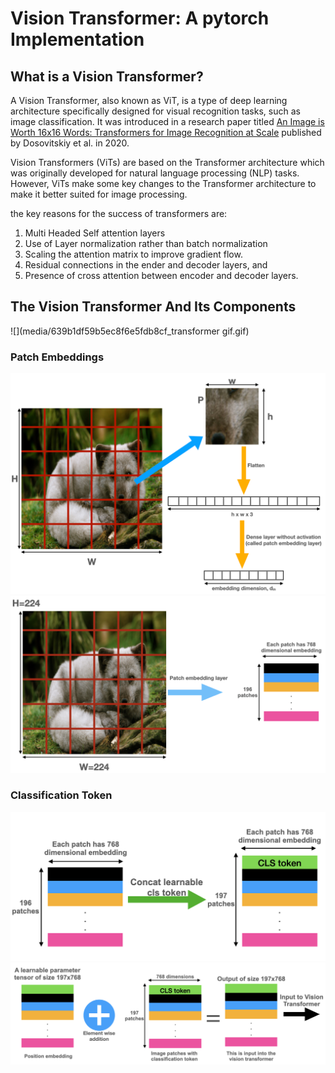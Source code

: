 # Vision Transformer: A pytorch Implementation

## What is a Vision Transformer?

A Vision Transformer, also known as ViT, is a type of deep learning architecture specifically designed for visual recognition tasks, such as image classification. It was introduced in a research paper titled [An Image is Worth 16x16 Words: Transformers for Image Recognition at Scale](https://arxiv.org/pdf/2010.11929.pdf) published by Dosovitskiy et al. in 2020.

Vision Transformers (ViTs) are based on the Transformer architecture which was originally developed for natural language processing (NLP) tasks. However, ViTs make some key changes to the Transformer architecture to make it better suited for image processing.

the key reasons for the success of transformers are:

1. Multi Headed Self attention layers
2. Use of Layer normalization rather than batch normalization
3. Scaling the attention matrix to improve gradient flow.
4. Residual connections in the ender and decoder layers, and
5. Presence of cross attention between encoder and decoder layers.

## The Vision Transformer And Its Components
![](media/639b1df59b5ec8f6e5fdb8cf_transformer gif.gif)

### Patch Embeddings
![](media/image-1.webp)
![](media/image-2.png)

### Classification Token
![](media/image-3.png)
![](media/image-4-1536x500.png)


